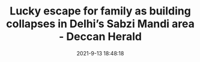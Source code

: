 ---
"title": "Lucky escape for family as building collapses in Delhi’s Sabzi Mandi area - Deccan Herald"
"date": "2021-9-13 18:48:18"
"feed_name": "GOOGLENEWSDRILLING"
"feed_website": "https://news.google.com/search?q=drilling%2Bincident&hl=en-US&gl=US&ceid=US:en"
"feed_rss": "https://news.google.com/rss/search?q=drilling%2Bincident&hl=en-US&gl=US&ceid=US:en"
"link": "https://www.deccanherald.com/national/north-and-central/lucky-escape-for-family-as-building-collapses-in-delhi-s-sabzi-mandi-area-1030071.html"
"file": "_posts/2021-1-1-97ed952dd626e708f8545529111a8f3997f7cb1f.md"
"accident": "1"
"drilling": "0"
---